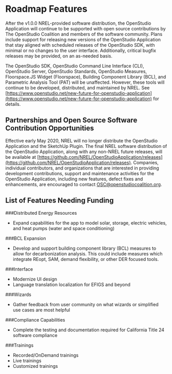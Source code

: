 <h1>Roadmap Features</h1>
After the v1.0.0 NREL-provided software distribution, the OpenStudio Application will continue to be supported with open source contributions by The OpenStudio Coalition and members of the software community. Plans include support for releasing new versions of the OpenStudio Application that stay aligned with scheduled releases of the OpenStudio SDK, with minimal or no changes to the user interface. Additionally, critical bugfix releases may be provided, on an as-needed basis. 

The OpenStudio SDK, OpenStudio Command Line Interface (CLI), OpenStudio Server, OpenStudio Standards, OpenStudio Measures, Floorspace.JS Widget (Floorspace), Building Component Library (BCL), and Parametric Analysis Tool (PAT) will be unaffected. However, these tools will continue to be developed, distributed, and maintained by NREL. See [https://www.openstudio.net/new-future-for-openstudio-application](https://www.openstudio.net/new-future-for-openstudio-application) for details. 

## Partnerships and Open Source Software Contribution Opportunities

Effective early May 2020, NREL will no longer distribute the OpenStudio Application and the SketchUp Plugin. The final NREL software distribution of the OpenStudio Application, along with any non-NREL future releases, will be available at [https://github.com/NREL/OpenStudioApplication/releases](https://github.com/NREL/OpenStudioApplication/releases). Companies, individual contributors, and organizations that are interested in providing development contributions, support and maintenance activities for the OpenStudio Application, including new features, defect fixes and enhancements, are encouraged to contact OSC@openstudiocoalition.org.

## List of Features Needing Funding

###Distributed Energy Resources
   - Expand capabilities for the app to model solar, storage, electric vehicles, and heat pumps (water and space conditioning)

###BCL Expansion
   - Develop and support building component library (BCL) measures to allow for decarbonization analysis.  This could include measures which integrate REopt, SAM, demand flexibility, or other DER focused tools.
   
###Interface
   - Modernize UI design
   - Language translation localization for EFIGS and beyond
   
###Wizards
   - Gather feedback from user community on what wizards or simplified use cases are most helpful
   
###Compliance Capabilities
   - Complete the testing and documentation required for California Title 24 software compliance
   
###Trainings
   - Recorded/OnDemand trainings
   - Live trainings
   - Customized trainings
   